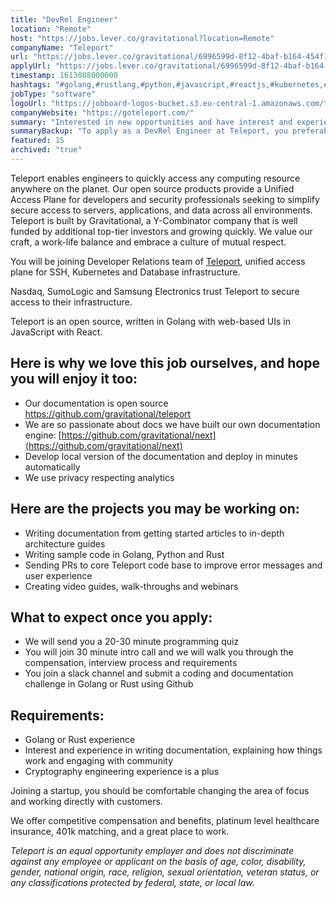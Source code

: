 ```yaml
---
title: "DevRel Engineer"
location: "Remote"
host: "https://jobs.lever.co/gravitational?location=Remote"
companyName: "Teleport"
url: "https://jobs.lever.co/gravitational/6996599d-8f12-4baf-b164-454f101412c6"
applyUrl: "https://jobs.lever.co/gravitational/6996599d-8f12-4baf-b164-454f101412c6/apply"
timestamp: 1613088000000
hashtags: "#golang,#rustlang,#python,#javascript,#reactjs,#kubernetes,#ui/ux,#git,#analysis"
jobType: "software"
logoUrl: "https://jobboard-logos-bucket.s3.eu-central-1.amazonaws.com/teleport"
companyWebsite: "https://goteleport.com/"
summary: "Interested in new opportunities and have interest and experience in writing documentation, explaining how things work and engaging with community? Teleport has a job opening for a DevRel Engineer."
summaryBackup: "To apply as a DevRel Engineer at Teleport, you preferably need to have some knowledge of: #golang, #rustlang, #javascript."
featured: 15
archived: "true"
---
```


Teleport enables engineers to quickly access any computing resource anywhere on the planet. Our open source products provide a Unified Access Plane for developers and security professionals seeking to simplify secure access to servers, applications, and data across all environments. Teleport is built by Gravitational, a Y-Combinator company that is well funded by additional top-tier investors and growing quickly. We value our craft, a work-life balance and embrace a culture of mutual respect.

You will be joining Developer Relations team of [Teleport](https://github.com/gravitational/teleport), unified access plane for SSH, Kubernetes and Database infrastructure.

Nasdaq, SumoLogic and Samsung Electronics trust Teleport to secure access to their infrastructure.

Teleport is an open source, written in Golang with web-based UIs in JavaScript with React.

## Here is why we love this job ourselves, and hope you will enjoy it too:

*   Our documentation is open source https://github.com/gravitational/teleport
*   We are so passionate about docs we have built our own documentation engine: [https://github.com/gravitational/next](https://github.com/gravitational/next)
*   Develop local version of the documentation and deploy in minutes automatically
*   We use privacy respecting analytics

## Here are the projects you may be working on:

*   Writing documentation from getting started articles to in-depth architecture guides
*   Writing sample code in Golang, Python and Rust
*   Sending PRs to core Teleport code base to improve error messages and user experience
*   Creating video guides, walk-throughs and webinars

## What to expect once you apply:

*   We will send you a 20-30 minute programming quiz
*   You will join 30 minute intro call and we will walk you through the compensation, interview process and requirements
*   You join a slack channel and submit a coding and documentation challenge in Golang or Rust using Github

## Requirements:

*   Golang or Rust experience
*   Interest and experience in writing documentation, explaining how things work and engaging with community
*   Cryptography engineering experience is a plus

Joining a startup, you should be comfortable changing the area of focus and working directly with customers.

We offer competitive compensation and benefits, platinum level healthcare insurance, 401k matching, and a great place to work.

_Teleport is an equal opportunity employer and does not discriminate against any employee or applicant on the basis of age, color, disability, gender, national origin, race, religion, sexual orientation, veteran status, or any classifications protected by federal, state, or local law._
